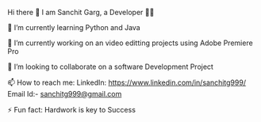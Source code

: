 Hi there 👋 I am Sanchit Garg, a Developer 👨‍💻

🌱 I’m currently learning Python and Java

🔭 I’m currently working on an video editting projects using Adobe Premiere Pro

👯 I’m looking to collaborate on a software Development Project

📫 How to reach me: LinkedIn: https://www.linkedin.com/in/sanchitg999/ Email Id:- sanchitg999@gmail.com

⚡ Fun fact: Hardwork is key to Success
